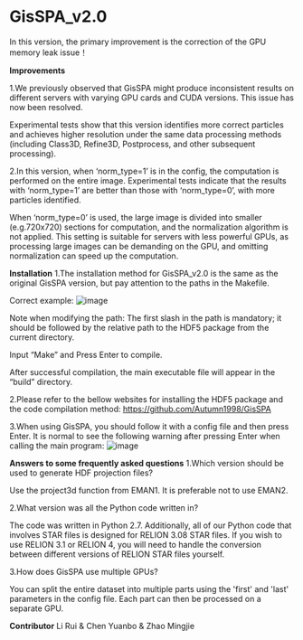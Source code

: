 # GisSPA_v2.0
In this version, the primary improvement is the correction of the GPU memory leak issue！





******Improvements******

  1.We previously observed that GisSPA might produce inconsistent results on different servers with varying GPU cards and CUDA versions. This issue has now been resolved.
  
  Experimental tests show that this version identifies more correct particles and achieves higher resolution under the same data processing methods (including Class3D, Refine3D, Postprocess, and other subsequent processing).

  2.In this version, when ‘norm_type=1’ is in the config, the computation is performed on the entire image. Experimental tests indicate that the results with ‘norm_type=1’ are better than those with ‘norm_type=0’, with more particles identified.
  
  When ‘norm_type=0’ is used, the large image is divided into smaller (e.g.720x720) sections for computation, and the normalization algorithm is not applied. This setting is suitable for servers with less powerful GPUs, as processing large images can be demanding on the GPU, and omitting normalization can speed up the computation.





******Installation******
  1.The installation method for GisSPA_v2.0 is the same as the original GisSPA version, but pay attention to the paths in the Makefile.
  
  Correct example:
![image](https://github.com/user-attachments/assets/4b328a62-9a84-4eec-91c3-333274e3beb1)


  Note when modifying the path: The first slash in the path is mandatory; it should be followed by the relative path to the HDF5 package from the current directory.
  
  Input “Make” and Press Enter to compile.
  
  After successful compilation, the main executable file will appear in the “build” directory.

  2.Please refer to the bellow websites for installing the HDF5 package and the code compilation method:
https://github.com/Autumn1998/GisSPA

  3.When using GisSPA, you should follow it with a config file and then press Enter. It is normal to see the following warning after pressing Enter when calling the main program:
  ![image](https://github.com/user-attachments/assets/469aa5cb-4b8f-4bc7-ad1a-705ab42c4a22)






******Answers to some frequently asked questions******
  1.Which version should be used to generate HDF projection files?
  
  Use the project3d function from EMAN1. It is preferable not to use EMAN2.

  2.What version was all the Python code written in?
  
  The code was written in Python 2.7. Additionally, all of our Python code that involves STAR files is designed for RELION 3.08 STAR files. If you wish to use RELION 3.1 or RELION 4, you will need to handle the conversion between different versions of RELION STAR files yourself.

  3.How does GisSPA use multiple GPUs?
  
  You can split the entire dataset into multiple parts using the 'first' and 'last' parameters in the config file. Each part can then be processed on a separate GPU.





******Contributor******
Li Rui & Chen Yuanbo & Zhao Mingjie
